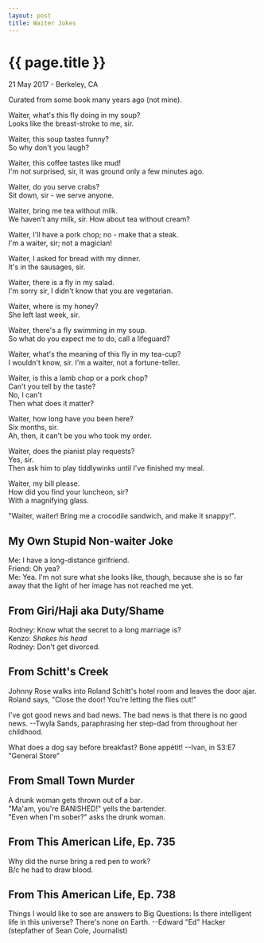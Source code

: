 ```yaml
---
layout: post
title: Waiter Jokes
---
```


{{ page.title }}
================

<p class="meta">21 May 2017 - Berkeley, CA</p>

Curated from some book many years ago (not mine).

Waiter, what's this fly doing in my soup?  
Looks like the breast-stroke to me, sir.  

Waiter, this soup tastes funny?  
So why don't you laugh?  

Waiter, this coffee tastes like mud!  
I'm not surprised, sir, it was ground only a few minutes ago.  

Waiter, do you serve crabs?  
Sit down, sir - we serve anyone.  

Waiter, bring me tea without milk.  
We haven't any milk, sir. How about tea without cream?  

Waiter, I'll have a pork chop; no - make that a steak.  
I'm a waiter, sir; not a magician!  

Waiter, I asked for bread with my dinner.  
It's in the sausages, sir.  

Waiter, there is a fly in my salad.  
I'm sorry sir, I didn't know that you are vegetarian.  

Waiter, where is my honey?  
She left last week, sir.  

Waiter, there's a fly swimming in my soup.  
So what do you expect me to do, call a lifeguard?  

Waiter, what's the meaning of this fly in my tea-cup?  
I wouldn't know, sir. I'm a waiter, not a fortune-teller.  

Waiter, is this a lamb chop or a pork chop?  
Can't you tell by the taste?  
No, I can't  
Then what does it matter?  

Waiter, how long have you been here?  
Six months, sir.  
Ah, then, it can't be you who took my order.  

Waiter, does the pianist play requests?  
Yes, sir.  
Then ask him to play tiddlywinks until I've finished my meal.  

Waiter, my bill please.  
How did you find your luncheon, sir?  
With a magnifying glass.  

"Waiter, waiter! Bring me a crocodile sandwich, and make it snappy!".  

## My Own Stupid Non-waiter Joke
Me: I have a long-distance girlfriend.  
Friend: Oh yea?  
Me: Yea. I'm not sure what she looks like, though, because she is so far away that the light of her image has not reached me yet.

## From Giri/Haji aka Duty/Shame
Rodney: Know what the secret to a long marriage is?  
Kenzo: *Shakes his head*  
Rodney: Don't get divorced.

## From Schitt's Creek
Johnny Rose walks into Roland Schitt's hotel room and leaves the door ajar. Roland says, "Close the door! You're letting the flies out!"

I've got good news and bad news. The bad news is that there is no good news. --Twyla Sands, paraphrasing her step-dad from throughout her childhood.

What does a dog say before breakfast? Bone appétit! --Ivan, in S3:E7 "General Store"

## From Small Town Murder
A drunk woman gets thrown out of a bar.  
"Ma'am, you're BANISHED!" yells the bartender.  
"Even when I'm sober?" asks the drunk woman.

## From This American Life, Ep. 735
Why did the nurse bring a red pen to work?  
B/c he had to draw blood.

## From This American Life, Ep. 738
Things I would like to see are answers to Big Questions: Is there intelligent life in this universe? There's none on Earth. --Edward "Ed" Hacker (stepfather of Sean Cole, Journalist)